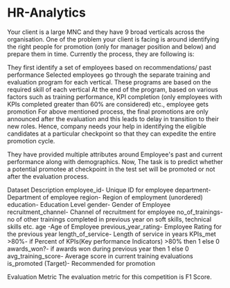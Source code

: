 # HR-Analytics

Your client is a large MNC and they have 9 broad verticals across the organisation. One of the problem your client is facing is around identifying the right people for promotion (only for manager position and below) and prepare them in time. Currently the process, they are following is:

They first identify a set of employees based on recommendations/ past performance
Selected employees go through the separate training and evaluation program for each vertical. These programs are based on the required skill of each vertical
At the end of the program, based on various factors such as training performance, KPI completion (only employees with KPIs completed greater than 60% are considered) etc., employee gets promotion
For above mentioned process, the final promotions are only announced after the evaluation and this leads to delay in transition to their new roles. Hence, company needs your help in identifying the eligible candidates at a particular checkpoint so that they can expedite the entire promotion cycle. 

They have provided multiple attributes around Employee's past and current performance along with demographics. Now, The task is to predict whether a potential promotee at checkpoint in the test set will be promoted or not after the evaluation process.

 

Dataset Description
employee_id-	Unique ID for employee
department-	Department of employee
region-	Region of employment (unordered)
education-	Education Level
gender-	Gender of Employee
recruitment_channel-	Channel of recruitment for employee
no_of_trainings-	no of other trainings completed in previous year on soft skills, technical skills etc.
age	-Age of Employee
previous_year_rating-	Employee Rating for the previous year
length_of_service-	Length of service in years
KPIs_met >80%-	if Percent of KPIs(Key performance Indicators) >80% then 1 else 0
awards_won?-	if awards won during previous year then 1 else 0
avg_training_score-	Average score in current training evaluations
is_promoted	(Target)- Recommended for promotion
 
Evaluation Metric
The evaluation metric for this competition is F1 Score.
